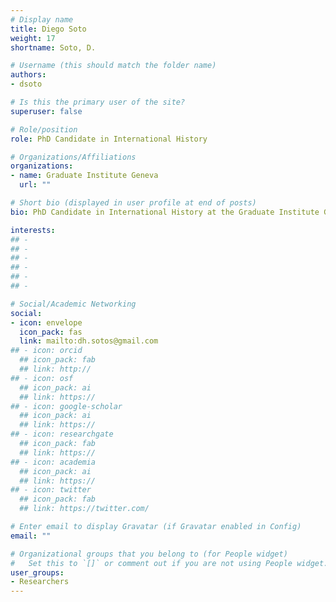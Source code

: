 ```yaml
---
# Display name
title: Diego Soto
weight: 17
shortname: Soto, D.

# Username (this should match the folder name)
authors:
- dsoto

# Is this the primary user of the site?
superuser: false

# Role/position
role: PhD Candidate in International History

# Organizations/Affiliations
organizations:
- name: Graduate Institute Geneva
  url: ""

# Short bio (displayed in user profile at end of posts)
bio: PhD Candidate in International History at the Graduate Institute Geneva, Switzerland.

interests:
## - 
## - 
## - 
## - 
## - 
## - 

# Social/Academic Networking
social:
- icon: envelope
  icon_pack: fas
  link: mailto:dh.sotos@gmail.com
## - icon: orcid
  ## icon_pack: fab
  ## link: http://
## - icon: osf
  ## icon_pack: ai
  ## link: https://
## - icon: google-scholar
  ## icon_pack: ai
  ## link: https://
## - icon: researchgate
  ## icon_pack: fab
  ## link: https://
## - icon: academia
  ## icon_pack: ai
  ## link: https://
## - icon: twitter
  ## icon_pack: fab
  ## link: https://twitter.com/

# Enter email to display Gravatar (if Gravatar enabled in Config)
email: ""

# Organizational groups that you belong to (for People widget)
#   Set this to `[]` or comment out if you are not using People widget.
user_groups:
- Researchers
---
```

